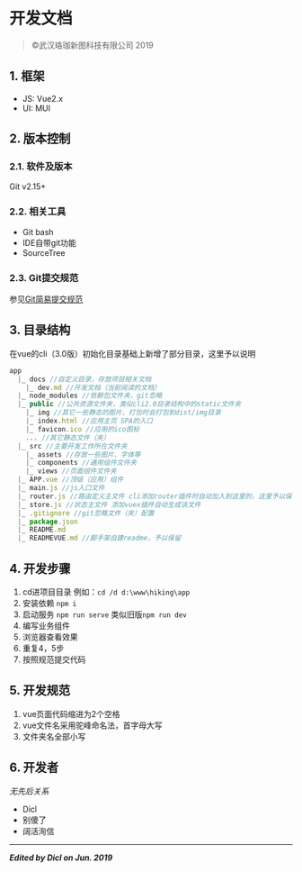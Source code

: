 <h1>开发文档</h1>

> &copy;武汉珞珈新图科技有限公司 2019

## 1. 框架

- JS: Vue2.x
- UI: MUI

## 2. 版本控制

### 2.1. 软件及版本
Git v2.15+

### 2.2. 相关工具

- Git bash
- IDE自带git功能
- SourceTree

### 2.3. Git提交规范

参见[Git简易提交规范][1]

## 3. 目录结构
在vue的cli（3.0版）初始化目录基础上新增了部分目录，这里予以说明

```js
app
  |_ docs //自定义目录，存放项目相关文档
    |_ dev.md //开发文档（当前阅读的文档）
  |_ node_modules //依赖包文件夹，git忽略
  |_ public //公共资源文件夹，类似cli2.0目录结构中的static文件夹
    |_ img //其它一些静态的图片，打包时会打包到dist/img目录
    |_ index.html //应用主页 SPA的入口
    |_ favicon.ico //应用的ico图标
    ... //其它静态文件（夹）
  |_ src //主要开发工作所在文件夹
    |_ assets //存放一些图片、字体等
    |_ components //通用组件文件夹
    |_ views //页面组件文件夹
  |_ APP.vue //顶级（应用）组件
  |_ main.js //js入口文件
  |_ router.js //路由定义主文件 cli添加router插件时自动加入到这里的，这里予以保留
  |_ store.js //状态主文件 添加vuex插件自动生成该文件
  |_ .gitignore //git忽略文件（夹）配置
  |_ package.json
  |_ README.md
  |_ READMEVUE.md //脚手架自建readme，予以保留
```

## 4. 开发步骤

1. cd进项目目录 例如：`cd /d d:\www\hiking\app`
2. 安装依赖 `npm i`
3. 启动服务 `npm run serve` 类似旧版`npm run dev`
4. 编写业务组件
5. 浏览器查看效果
6. 重复4，5步
7. 按照规范提交代码

## 5. 开发规范

1. vue页面代码缩进为2个空格
2. vue文件名采用驼峰命名法，首字母大写
3. 文件夹名全部小写

## 6. 开发者
*无先后关系*
- Dicl
- 别傻了
- 阔活洵信


[1]: http://note.youdao.com/noteshare?id=537194bf6f5e1953ba9aa33dcd8c70f6&sub=592CE660D724476D9267BAED1E14597E 'Git提交规范'

***

***Edited by Dicl on Jun. 2019***